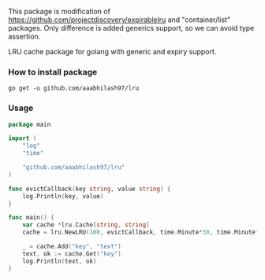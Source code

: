 This package is modification of https://github.com/projectdiscovery/expirablelru and "container/list" packages.
Only difference is added generics support, so we can avoid type assertion.

LRU cache package for golang with generic and expiry support.

### How to install package
```
go get -u github.com/aaabhilash97/lru
```

### Usage 

```go
package main

import (
	"log"
	"time"

	"github.com/aaabhilash97/lru"
)

func evictCallback(key string, value string) {
	log.Println(key, value)
}

func main() {
	var cache *lru.Cache[string, string]
	cache = lru.NewLRU(100, evictCallback, time.Minute*30, time.Minute*45)

	_ = cache.Add("key", "text")
	text, ok := cache.Get("key")
	log.Println(text, ok)
}

```
